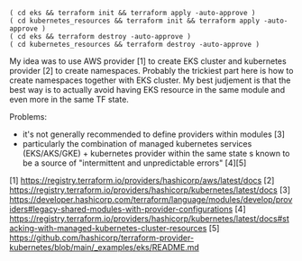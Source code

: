 ```
( cd eks && terraform init && terraform apply -auto-approve )
( cd kubernetes_resources && terraform init && terraform apply -auto-approve )
( cd eks && terraform destroy -auto-approve )
( cd kubernetes_resources && terraform destroy -auto-approve )
```

My idea was to use AWS provider [1] to create EKS cluster and kubernetes provider [2] to create namespaces. Probably the trickiest part here is how to create namespaces together with EKS cluster. My best judjement is that the best way is to actually avoid having EKS resource in the same module and even more in the same TF state.

Problems:

- it's not generally recommended to define providers within modules [3]
- particularly the combination of managed kubernetes services (EKS/AKS/GKE) + kubernetes provider within the same state s known to be a source of "intermittent and unpredictable errors" [4][5]



[1] https://registry.terraform.io/providers/hashicorp/aws/latest/docs
[2] https://registry.terraform.io/providers/hashicorp/kubernetes/latest/docs
[3] https://developer.hashicorp.com/terraform/language/modules/develop/providers#legacy-shared-modules-with-provider-configurations
[4] https://registry.terraform.io/providers/hashicorp/kubernetes/latest/docs#stacking-with-managed-kubernetes-cluster-resources
[5] https://github.com/hashicorp/terraform-provider-kubernetes/blob/main/_examples/eks/README.md
